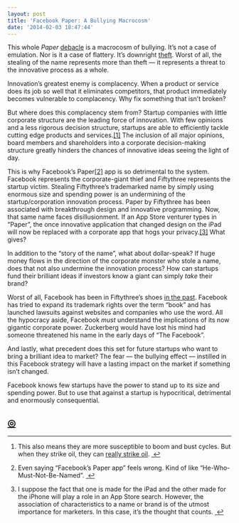 ```yaml
---
layout: post
title: 'Facebook Paper: A Bullying Macrocosm'
date: '2014-02-03 18:47:44'
---
```


<p data-preserve-html-node="true">This whole <em data-preserve-html-node="true">Paper</em> <a data-preserve-html-node="true" href="http://news.fiftythree.com/post/75486632209/every-story-has-a-name-fiftythrees-story-began">debacle</a> is a macrocosm of bullying. It&#8217;s not a case of emulation. Nor is it a case of flattery. It&#8217;s downright <a data-preserve-html-node="true" href="http://bits.blogs.nytimes.com/2014/02/03/makers-of-paper-app-ask-facebook-to-change-new-app-name/">theft</a>. Worst of all, the stealing of the name represents more than theft — it represents a threat to the innovative process as a whole.</p>

<p data-preserve-html-node="true">Innovation&#8217;s greatest enemy is complacency. When a product or service does its job so well that it eliminates competitors, that product immediately becomes vulnerable to complacency. Why fix something that isn&#8217;t broken? </p>

<p data-preserve-html-node="true">But where does this complacency stem from? Startup companies with little corporate structure are the leading force of innovation. With few opinions and a less rigorous decision structure, startups are able to efficiently tackle cutting edge products and services.<a data-preserve-html-node="true" href="#fn:1" id="fnref:1" title="see footnote" class="footnote">[1]</a> The inclusion of all major opinions, board members and shareholders into a corporate decision-making structure greatly hinders the chances of innovative ideas seeing the light of day.</p>

<p data-preserve-html-node="true">This is why Facebook&#8217;s Paper<a data-preserve-html-node="true" href="#fn:2" id="fnref:2" title="see footnote" class="footnote">[2]</a> app is so detrimental to the system. Facebook represents the corporate-giant thief and Fiftythree represents the startup victim. Stealing Fiftythree&#8217;s trademarked name by simply using enormous size and spending power is an undermining of the startup/corporation innovation process. Paper by Fiftythree has been associated with breakthrough design and innovative programming. Now, that same name faces disillusionment. If an App Store venturer types in &#8220;Paper&#8221;, the once innovative application that changed design on the iPad will now be replaced with a corporate app that hogs your privacy.<a data-preserve-html-node="true" href="#fn:3" id="fnref:3" title="see footnote" class="footnote">[3]</a> What gives?</p>

<p data-preserve-html-node="true">In addition to the &#8220;story of the name&#8221;, what about dollar-speak? If huge money flows in the direction of the corporate monster who stole a name, does that not also undermine the innovation process? How can startups fund their brilliant ideas if investors know a giant can simply <em data-preserve-html-node="true">take</em> their brand?</p>

<p data-preserve-html-node="true">Worst of all, Facebook has been in Fiftythree&#8217;s shoes <a data-preserve-html-node="true" href="http://arstechnica.com/tech-policy/2012/03/facebook-asserts-trademark-on-word-book-in-new-user-agreement/">in the past</a>. Facebook has tried to expand its trademark rights over the term &#8220;book&#8221; and has launched lawsuits against websites and companies who use the word. All the hypocracy aside, Facebook <em data-preserve-html-node="true">must</em> understand the implications of its now gigantic corporate power. Zuckerberg would have lost his mind had someone threatened his name in the early days of &#8220;The Facebook&#8221;. </p>

<p data-preserve-html-node="true">And lastly, what precedent does this set for future startups who want to bring a brilliant idea to market? The fear — the bullying effect — instilled in this Facebook strategy will have a lasting impact on the market if something isn&#8217;t changed.</p>

<p data-preserve-html-node="true">Facebook knows few startups have the power to stand up to its size and spending power. But to use that against a startup is hypocritical, detrimental and enormously consequential.</p>

<h2 data-preserve-html-node="true"><a data-preserve-html-node="true" href="http://thenewsprint.co/blog/facebook-paper-macrocosm-of-bullying">◎</a></h2>

<div data-preserve-html-node="true" class="footnotes">
<hr data-preserve-html-node="true" />
<ol data-preserve-html-node="true">

<li data-preserve-html-node="true" id="fn:1">
<p data-preserve-html-node="true">This also means they are more susceptible to boom and bust cycles. But when they strike oil, they can <a data-preserve-html-node="true" href="http://mashable.com/2012/04/09/facebook-instagram-buy/">really strike oil</a>. <a data-preserve-html-node="true" href="#fnref:1" title="return to article" class="reversefootnote">&#160;&#8617;</a></p>
</li>

<li data-preserve-html-node="true" id="fn:2">
<p data-preserve-html-node="true">Even saying &#8220;Facebook&#8217;s Paper app&#8221; feels wrong. Kind of like &#8220;He-Who-Must-Not-Be-Named&#8221;. <a data-preserve-html-node="true" href="#fnref:2" title="return to article" class="reversefootnote">&#160;&#8617;</a></p>
</li>

<li data-preserve-html-node="true" id="fn:3">
<p data-preserve-html-node="true">I suppose the fact that one is made for the iPad and the other made for the iPhone will play a role in an App Store search. However, the association of characteristics to a name or brand is of the utmost importance for marketers. In this case, it&#8217;s the thought that counts. <a data-preserve-html-node="true" href="#fnref:3" title="return to article" class="reversefootnote">&#160;&#8617;</a></p>
</li>

</ol>
</div>